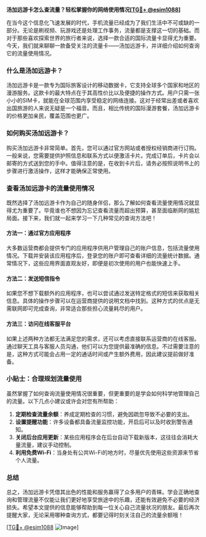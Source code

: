 **汤加远游卡怎么查流量？轻松掌握你的网络使用情况[[TG💪+ @esim1088](https://t.me/s/esim1088)]**

在当今这个信息化飞速发展的时代，手机流量已经成为了我们生活中不可或缺的一部分。无论是刷视频、玩游戏还是处理工作事务，流量都是支撑这一切的基础。而对于那些喜欢探索世界的旅行者来说，选择一款合适的国际流量卡显得尤为重要。今天，我们就来聊聊一款备受关注的流量卡——汤加远游卡，并详细介绍如何查询它的流量使用情况。

### 什么是汤加远游卡？

汤加远游卡是一款专为国际旅客设计的移动数据卡，它支持全球多个国家和地区的漫游服务。这款卡的最大特点在于其高性价比以及便捷的操作方式。用户只需一张小小的SIM卡，就能在全球范围内享受稳定的网络连接。这对于经常出差或者喜欢出国旅游的人来说无疑是一个福音。而且，相比传统的国际漫游套餐，汤加远游卡的价格更加亲民，覆盖范围也更广。

### 如何购买汤加远游卡？

购买汤加远游卡非常简单。首先，您可以通过官方网站或者授权经销商进行订购。一般来说，您需要提供护照信息和联系方式以便激活卡片。完成订单后，卡片会以邮寄的方式送到您的手中。值得注意的是，在收到卡片后，请务必按照说明书上的步骤进行激活操作，这样才能确保正常使用。

### 查看汤加远游卡的流量使用情况

既然选择了汤加远游卡作为自己的随身伴侣，那么了解如何查看流量使用情况就显得尤为重要了。毕竟谁也不想因为忘记查看流量而超出预算，甚至面临断网的尴尬局面。接下来，我们就一起来学习一下几种常见的查询方法吧！

#### 方法一：通过官方应用程序

大多数运营商都会提供专门的应用程序供用户管理自己的账户信息，包括流量使用情况。下载并安装该应用程序后，登录您的账户即可查看详细的流量统计数据。通常情况下，这些应用界面直观友好，即便是初次使用的用户也能快速上手。

#### 方法二：发送短信指令

如果您不想下载额外的应用程序，也可以尝试通过发送特定格式的短信来获取相关信息。具体的操作步骤可以在运营商提供的说明文档中找到。这种方式的优点是无需联网即可完成查询，非常适合那些担心流量耗尽的用户。

#### 方法三：访问在线客服平台

如果上述两种方法都无法满足您的需求，还可以考虑直接联系运营商的在线客服。通过聊天工具与客服人员沟通，他们可以为您提供最准确的信息。不过需要注意的是，这种方式可能会占用一定的通话时间或产生额外费用，因此建议提前做好准备。

### 小贴士：合理规划流量使用

虽然掌握了如何查询流量使用情况很重要，但更重要的是学会如何科学地管理自己的流量。以下几点小建议或许会对您有所帮助：

1. **定期检查流量余额**：养成定期检查的习惯，避免因疏忽导致不必要的支出。
2. **设置提醒功能**：许多设备都具备流量监控功能，开启后可以及时收到警告通知。
3. **关闭后台应用更新**：某些应用程序会在后台自动下载新版本，这往往会消耗大量流量，建议手动控制。
4. **利用免费Wi-Fi**：当身处有公共Wi-Fi的地方时，尽量优先使用这些资源来节省个人流量。

### 总结

总之，汤加远游卡凭借其出色的性能和服务赢得了众多用户的青睐。学会正确地查询和管理流量不仅能让我们更好地享受旅途中的乐趣，还能有效避免不必要的经济损失。希望本文提供的信息能够帮助到每一位关心自己流量状况的朋友。最后再次提醒大家，无论采用哪种查询方式，都要记得时刻关注自己的流量余额哦！

[[TG💪+ @esim1088](https://t.me/s/esim1088) ![Image](https://i.postimg.cc/4NQfJmqS/Snipaste-2025-05-13-00-14-12.png)]